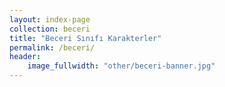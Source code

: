 ```yaml
---
layout: index-page
collection: beceri
title: "Beceri Sınıfı Karakterler"
permalink: /beceri/
header:
    image_fullwidth: "other/beceri-banner.jpg"
---
```

